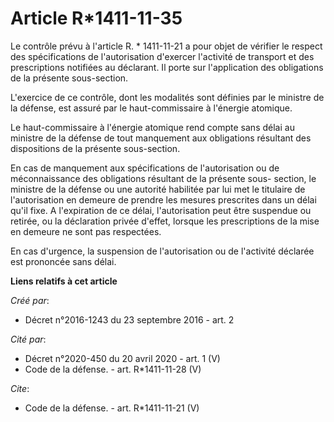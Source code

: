# Article R*1411-11-35

Le contrôle prévu à l'article R. * 1411-11-21 a pour objet de vérifier le respect des spécifications de l'autorisation
d'exercer l'activité de transport et des prescriptions notifiées au déclarant. Il porte sur l'application des obligations de
la présente sous-section. 

L'exercice de ce contrôle, dont les modalités sont définies par le ministre de la défense, est assuré par le haut-commissaire
à l'énergie atomique. 

Le haut-commissaire à l'énergie atomique rend compte sans délai au ministre de la défense de tout manquement aux obligations
résultant des dispositions de la présente sous-section. 

En cas de manquement aux spécifications de l'autorisation ou de méconnaissance des obligations résultant de la présente sous-
section, le ministre de la défense ou une autorité habilitée par lui met le titulaire de l'autorisation en demeure de prendre
les mesures prescrites dans un délai qu'il fixe. A l'expiration de ce délai, l'autorisation peut être suspendue ou retirée,
ou la déclaration privée d'effet, lorsque les prescriptions de la mise en demeure ne sont pas respectées. 

En cas d'urgence, la suspension de l'autorisation ou de l'activité déclarée est prononcée sans délai.

**Liens relatifs à cet article**

_Créé par_:

  - Décret n°2016-1243 du 23 septembre 2016 - art. 2

_Cité par_:

  - Décret n°2020-450 du 20 avril 2020 - art. 1 (V)
  - Code de la défense. - art. R*1411-11-28 (V)

_Cite_:

  - Code de la défense. - art. R*1411-11-21 (V)
